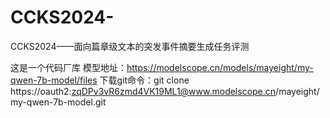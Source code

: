 # CCKS2024-
CCKS2024——面向篇章级文本的突发事件摘要生成任务评测

这是一个代码厂库
模型地址：https://modelscope.cn/models/mayeight/my-qwen-7b-model/files
下载git命令：git clone https://oauth2:zqDPv3vR6zmd4VK19ML1@www.modelscope.cn/mayeight/my-qwen-7b-model.git
